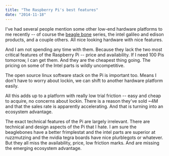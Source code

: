 ```yaml
---
title: "The Raspberry Pi's best features"
date: "2014-11-18"
---
```


I've had several people mention some other low-end hardware platforms to me recently -- of course the [beagle bone](http://beagleboard.org/bone) series, the intel galileo and edison products, and a couple others. All nice looking hardware with nice features.

And I am not spending any time with them. Because they lack the two most critical features of the Raspberry Pi -- price and availability. If I need 100 Pis tomorrow, I can get them. And they are the cheapest thing going. The pricing on some of the Intel parts is wildly uncompetitive.

The open source linux software stack on the Pi is important too. Means I don't have to worry about lockin, we can shift to another hardware platform easily.

All this adds up to a platform with really low trial friction -- easy and cheap to acquire, no concerns about lockin. There is a reason they've sold ~4M and that the sales rate is apparently accelerating. And that is turning into an ecosystem advantage.

The exact technical features of the Pi are largely irrelevant. There are technical and design aspects of the Pi that I hate. I am sure the beaglebones have a better frimplestat and the intel parts are superior at ruzzmutzing and the nvidia tegra boards have nice plurblegots or whatever. But they all miss the availability, price, low friction marks. And are missing the emerging ecosystem advantage.
